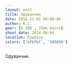 ```yaml
---
layout: post
title: Одуванчик
date: 2016-12-01 00:00:00
author: К.С.
gear: [E-300 , 35mm macro]
shoot_date: 2014-06-04
location: Ёльбаза
colors: ['bfbfbf', '505050']
---
```


Одуванчик.
